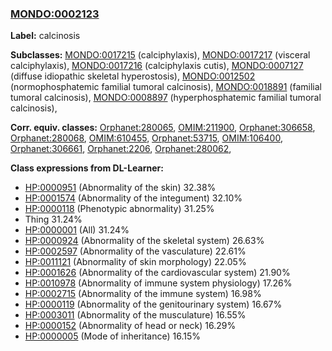 
### [MONDO:0002123](http://purl.obolibrary.org/obo/MONDO_0002123)
**Label:** calcinosis

**Subclasses:** [MONDO:0017215](http://purl.obolibrary.org/obo/MONDO_0017215) (calciphylaxis), [MONDO:0017217](http://purl.obolibrary.org/obo/MONDO_0017217) (visceral calciphylaxis), [MONDO:0017216](http://purl.obolibrary.org/obo/MONDO_0017216) (calciphylaxis cutis), [MONDO:0007127](http://purl.obolibrary.org/obo/MONDO_0007127) (diffuse idiopathic skeletal hyperostosis), [MONDO:0012502](http://purl.obolibrary.org/obo/MONDO_0012502) (normophosphatemic familial tumoral calcinosis), [MONDO:0018891](http://purl.obolibrary.org/obo/MONDO_0018891) (familial tumoral calcinosis), [MONDO:0008897](http://purl.obolibrary.org/obo/MONDO_0008897) (hyperphosphatemic familial tumoral calcinosis), 

**Corr. equiv. classes:** [Orphanet:280065](http://www.orpha.net/ORDO/Orphanet_280065), [OMIM:211900](http://purl.obolibrary.org/obo/OMIM_211900), [Orphanet:306658](http://www.orpha.net/ORDO/Orphanet_306658), [Orphanet:280068](http://www.orpha.net/ORDO/Orphanet_280068), [OMIM:610455](http://purl.obolibrary.org/obo/OMIM_610455), [Orphanet:53715](http://www.orpha.net/ORDO/Orphanet_53715), [OMIM:106400](http://purl.obolibrary.org/obo/OMIM_106400), [Orphanet:306661](http://www.orpha.net/ORDO/Orphanet_306661), [Orphanet:2206](http://www.orpha.net/ORDO/Orphanet_2206), [Orphanet:280062](http://www.orpha.net/ORDO/Orphanet_280062), 

**Class expressions from DL-Learner:**

- [HP:0000951](http://purl.obolibrary.org/obo/HP_0000951) (Abnormality of the skin) 32.38%
- [HP:0001574](http://purl.obolibrary.org/obo/HP_0001574) (Abnormality of the integument) 32.10%
- [HP:0000118](http://purl.obolibrary.org/obo/HP_0000118) (Phenotypic abnormality) 31.25%
- Thing 31.24%
- [HP:0000001](http://purl.obolibrary.org/obo/HP_0000001) (All) 31.24%
- [HP:0000924](http://purl.obolibrary.org/obo/HP_0000924) (Abnormality of the skeletal system) 26.63%
- [HP:0002597](http://purl.obolibrary.org/obo/HP_0002597) (Abnormality of the vasculature) 22.61%
- [HP:0011121](http://purl.obolibrary.org/obo/HP_0011121) (Abnormality of skin morphology) 22.05%
- [HP:0001626](http://purl.obolibrary.org/obo/HP_0001626) (Abnormality of the cardiovascular system) 21.90%
- [HP:0010978](http://purl.obolibrary.org/obo/HP_0010978) (Abnormality of immune system physiology) 17.26%
- [HP:0002715](http://purl.obolibrary.org/obo/HP_0002715) (Abnormality of the immune system) 16.98%
- [HP:0000119](http://purl.obolibrary.org/obo/HP_0000119) (Abnormality of the genitourinary system) 16.67%
- [HP:0003011](http://purl.obolibrary.org/obo/HP_0003011) (Abnormality of the musculature) 16.55%
- [HP:0000152](http://purl.obolibrary.org/obo/HP_0000152) (Abnormality of head or neck) 16.29%
- [HP:0000005](http://purl.obolibrary.org/obo/HP_0000005) (Mode of inheritance) 16.15%


